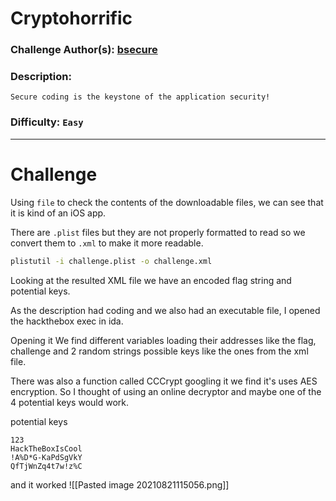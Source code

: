 # Cryptohorrific


### Challenge Author(s): [bsecure](https://app.hackthebox.eu/users/25695)

### Description: 
   ```
   Secure coding is the keystone of the application security!
   ```
### Difficulty: `Easy`
---
# Challenge

Using `file` to check the contents of the downloadable files, we can see that it is kind of an iOS app.

There are `.plist` files but they are not properly formatted to read so we convert them to `.xml` to make it more readable.

```bash
plistutil -i challenge.plist -o challenge.xml
```

Looking at the resulted XML file we have an encoded flag string and potential keys.

As the description had coding and we also had an executable file, I opened the hackthebox exec in ida.

Opening it We find different variables loading their addresses like the flag, challenge and 2 random strings possible keys like the ones from the xml file.

There was also a function called CCCrypt googling it we find it's uses AES encryption.
So I thought of using an online decryptor and maybe one of the 4 potential keys would work.

potential keys
```
123
HackTheBoxIsCool
!A%D*G-KaPdSgVkY
QfTjWnZq4t7w!z%C
```

and it worked
![[Pasted image 20210821115056.png]]